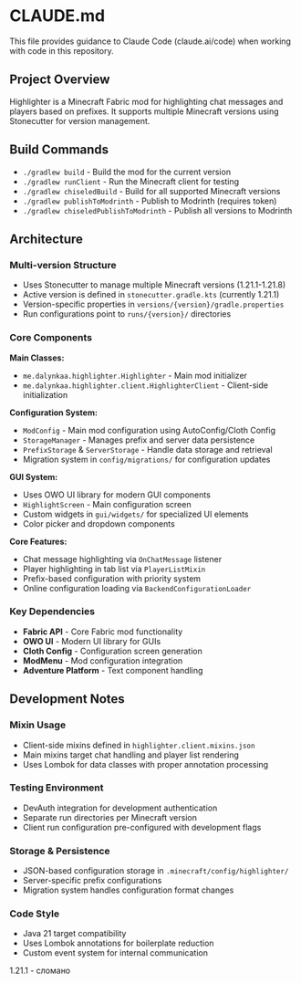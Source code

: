 # CLAUDE.md

This file provides guidance to Claude Code (claude.ai/code) when working with code in this repository.

## Project Overview

Highlighter is a Minecraft Fabric mod for highlighting chat messages and players based on prefixes. It supports multiple Minecraft versions using Stonecutter for version management.

## Build Commands

- `./gradlew build` - Build the mod for the current version
- `./gradlew runClient` - Run the Minecraft client for testing
- `./gradlew chiseledBuild` - Build for all supported Minecraft versions
- `./gradlew publishToModrinth` - Publish to Modrinth (requires token)
- `./gradlew chiseledPublishToModrinth` - Publish all versions to Modrinth

## Architecture

### Multi-version Structure
- Uses Stonecutter to manage multiple Minecraft versions (1.21.1-1.21.8)
- Active version is defined in `stonecutter.gradle.kts` (currently 1.21.1)
- Version-specific properties in `versions/{version}/gradle.properties`
- Run configurations point to `runs/{version}/` directories

### Core Components

**Main Classes:**
- `me.dalynkaa.highlighter.Highlighter` - Main mod initializer
- `me.dalynkaa.highlighter.client.HighlighterClient` - Client-side initialization

**Configuration System:**
- `ModConfig` - Main mod configuration using AutoConfig/Cloth Config
- `StorageManager` - Manages prefix and server data persistence
- `PrefixStorage` & `ServerStorage` - Handle data storage and retrieval
- Migration system in `config/migrations/` for configuration updates

**GUI System:**
- Uses OWO UI library for modern GUI components
- `HighlightScreen` - Main configuration screen
- Custom widgets in `gui/widgets/` for specialized UI elements
- Color picker and dropdown components

**Core Features:**
- Chat message highlighting via `OnChatMessage` listener
- Player highlighting in tab list via `PlayerListMixin`
- Prefix-based configuration with priority system
- Online configuration loading via `BackendConfigurationLoader`

### Key Dependencies
- **Fabric API** - Core Fabric mod functionality
- **OWO UI** - Modern UI library for GUIs
- **Cloth Config** - Configuration screen generation
- **ModMenu** - Mod configuration integration
- **Adventure Platform** - Text component handling

## Development Notes

### Mixin Usage
- Client-side mixins defined in `highlighter.client.mixins.json`
- Main mixins target chat handling and player list rendering
- Uses Lombok for data classes with proper annotation processing

### Testing Environment
- DevAuth integration for development authentication
- Separate run directories per Minecraft version
- Client run configuration pre-configured with development flags

### Storage & Persistence
- JSON-based configuration storage in `.minecraft/config/highlighter/`
- Server-specific prefix configurations
- Migration system handles configuration format changes

### Code Style
- Java 21 target compatibility
- Uses Lombok annotations for boilerplate reduction
- Custom event system for internal communication

1.21.1 - сломано
